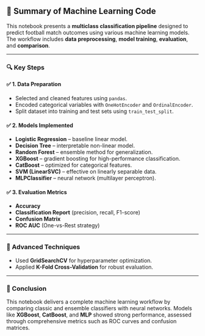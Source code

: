 ## 📄 Summary of Machine Learning Code

This notebook presents a **multiclass classification pipeline** designed to predict football match outcomes using various machine learning models. The workflow includes **data preprocessing**, **model training**, **evaluation**, and **comparison**.

---

### 🔍 Key Steps

#### ✅ 1. Data Preparation
- Selected and cleaned features using `pandas`.
- Encoded categorical variables with `OneHotEncoder` and `OrdinalEncoder`.
- Split dataset into training and test sets using `train_test_split`.

#### ✅ 2. Models Implemented
- **Logistic Regression** – baseline linear model.
- **Decision Tree** – interpretable non-linear model.
- **Random Forest** – ensemble method for generalization.
- **XGBoost** – gradient boosting for high-performance classification.
- **CatBoost** – optimized for categorical features.
- **SVM (LinearSVC)** – effective on linearly separable data.
- **MLPClassifier** – neural network (multilayer perceptron).

#### ✅ 3. Evaluation Metrics
- **Accuracy**
- **Classification Report** (precision, recall, F1-score)
- **Confusion Matrix**
- **ROC AUC** (One-vs-Rest strategy)

---

### 🧪 Advanced Techniques
- Used **GridSearchCV** for hyperparameter optimization.
- Applied **K-Fold Cross-Validation** for robust evaluation.

---

### 🏁 Conclusion

This notebook delivers a complete machine learning workflow by comparing classic and ensemble classifiers with neural networks. Models like **XGBoost**, **CatBoost**, and **MLP** showed strong performance, assessed through comprehensive metrics such as ROC curves and confusion matrices.
